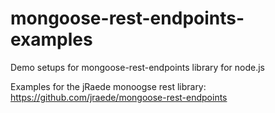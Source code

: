 # mongoose-rest-endpoints-examples
Demo setups for mongoose-rest-endpoints library for node.js

Examples for the jRaede monoogse rest library:
https://github.com/jraede/mongoose-rest-endpoints
